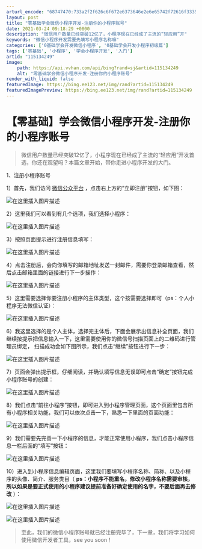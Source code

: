 ```yaml
---
arturl_encode: "68747470:733a2f2f626c6f672e6373646e2e6e65742f72616f3335362f:61727469636c652f64657461696c732f313135313334323439"
layout: post
title: "零基础学会微信小程序开发-注册你的小程序账号"
date: 2021-03-24 09:18:29 +0800
description: "微信用户数量已经突破12亿了，小程序现在已经成了主流的“轻应用”开"
keywords: "微信小程序开发需要先填写小程序名称嘛"
categories: ['0基础学会开发微信小程序', '0基础学会开发小程序初级篇']
tags: ['零基础', '小程序', '学会小程序开发', '入门']
artid: "115134249"
image:
    path: https://api.vvhan.com/api/bing?rand=sj&artid=115134249
    alt: "零基础学会微信小程序开发-注册你的小程序账号"
render_with_liquid: false
featuredImage: https://bing.ee123.net/img/rand?artid=115134249
featuredImagePreview: https://bing.ee123.net/img/rand?artid=115134249
---
```


# 【零基础】学会微信小程序开发-注册你的小程序账号

> 微信用户数量已经突破12亿了，小程序现在已经成了主流的“轻应用”开发首选，你还在观望吗？本篇文章开始，带你走进小程序开发的大门。

1、注册小程序账号
  
1）首先，我们访问
[微信公众平台](https://mp.weixin.qq.com/)
，点击右上方的“立即注册”按钮，如下图：
  
![在这里插入图片描述](https://i-blog.csdnimg.cn/blog_migrate/be42c3ce2ab85824b1f65fb9f3a47637.png)
  
2）这里我们可以看到有几个选项，我们选择小程序：
  
![在这里插入图片描述](https://i-blog.csdnimg.cn/blog_migrate/1ed9101581bdd1979ea181ea3e157c55.png)
  
3）按照页面提示进行注册信息填写：
  
![在这里插入图片描述](https://i-blog.csdnimg.cn/blog_migrate/087440bc4006e9b9d811d313647bf6a0.png)
  
4）点击注册后，会向你填写的邮箱地址发送一封邮件，需要你登录邮箱查看，然后点击邮箱里面的链接进行下一步操作：
  
![在这里插入图片描述](https://i-blog.csdnimg.cn/blog_migrate/a2848cf81ba0c3bdfc910f2e2694f2e0.png)
  
5）这里需要选择你要注册小程序的主体类型，这个按需要选择即可（ps：个人小程序无法微信认证）：
  
![在这里插入图片描述](https://i-blog.csdnimg.cn/blog_migrate/9414b637542ccfabcc5808c1c3e98408.png)
  
6）我这里选择的是个人主体，选择完主体后，下面会展示出信息补全页面，我们继续按提示把信息输入一下，这里需要使用你的微信号扫描页面上的二维码进行管理员绑定， 扫描成功会如下图所示，我们点击“继续”按钮进行下一步：
  
![在这里插入图片描述](https://i-blog.csdnimg.cn/blog_migrate/1227407777c1448b6c4a8cbefd716a7a.png)
  
7）页面会弹出提示框，仔细阅读，并确认填写信息无误即可点击“确定”按钮完成小程序账号的创建：
  
![在这里插入图片描述](https://i-blog.csdnimg.cn/blog_migrate/4b2a3214f37c733b10a0114bb848f3cc.png)
  
8）我们点击“前往小程序”按钮，即可进入到小程序管理页面，这个页面里包含所有小程序相关功能，我们可以依次点击一下，熟悉一下里面的页面功能：
  
![在这里插入图片描述](https://i-blog.csdnimg.cn/blog_migrate/fa153feab3d84ec56f0e1b2ff6cab32b.png)
  
9）我们需要先完善一下小程序的信息，才能正常使用小程序，我们点击小程序信息一栏后面的“填写”按钮：
  
![在这里插入图片描述](https://i-blog.csdnimg.cn/blog_migrate/8700dfd2d6bcde7174919935424ea73c.png)
  
10）进入到小程序信息编辑页面，这里我们要填写小程序名称、简称、以及小程序的头像、简介、服务类目（
**ps：小程序不能重名，修改小程序名称需要审核，所以如果是要正式使用的小程序建议提前准备好确定使用的名字，不要后面再去修改**
）：
  
![在这里插入图片描述](https://i-blog.csdnimg.cn/blog_migrate/cf99c9027c350c38cfe0beb47012652f.png)
  
![在这里插入图片描述](https://i-blog.csdnimg.cn/blog_migrate/4ccd94c87384968375be0cb6d4e397c7.png)

> 至此，我们的微信小程序账号就已经注册完毕了，下一章，我们将学习如何使用微信开发者工具，see you soon！